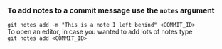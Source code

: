 ### To add notes to a commit message use the `notes` argument  

`git notes add -m "This is a note I left behind" <COMMIT_ID>`  
To open an editor, in case you wanted to add lots of notes type  
`git notes add <COMMIT_ID>`
